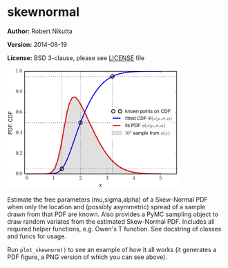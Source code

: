 skewnormal
==========

**Author:** Robert Nikutta

**Version:** 2014-08-19

**License:** BSD 3-clause, please see [LICENSE](./LICENSE) file

<img src="./skewnormal.png" alt="image" style="width:400px">

Estimate the free parameters (mu,sigma,alpha) of a Skew-Normal PDF
when only the location and (possibly asymmetric) spread of a sample
drawn from that PDF are known. Also provides a PyMC sampling object to
draw random variates from the estimated Skew-Normal PDF. Includes all
required helper functions, e.g. Owen's T function. See docstring of
classes and funcs for usage.

Run `plot_skewnorm()` to see an example of how it all works (it
generates a PDF figure, a PNG version of which you can see above).
